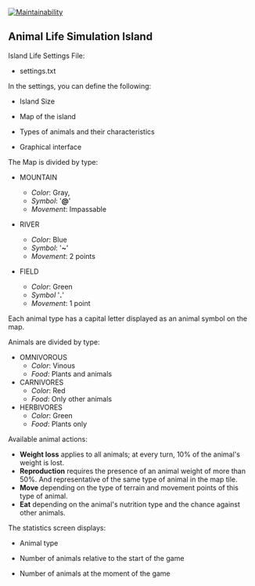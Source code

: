 
[![Maintainability](https://api.codeclimate.com/v1/badges/579a746a0453e26b0864/maintainability)](https://codeclimate.com/github/opifexM/Island/maintainability)

## Animal Life Simulation Island

Island Life Settings File:

- settings.txt

  

In the settings, you can define the following:

- Island Size

- Map of the island

- Types of animals and their characteristics

- Graphical interface

  

The Map is divided by type:

- MOUNTAIN 
	- *Color*: Gray, 
	- *Symbol*: '**@**'
	- *Movement*: Impassable

- RIVER 
	- *Color*: Blue
	- *Symbol*: '**~**'
	- *Movement*: 2 points

- FIELD
	- *Color*: Green
	- *Symbol* '**.**'
	- *Movement*: 1 point

  
Each animal type has a capital letter displayed as an animal symbol on the map.

Animals are divided by type:

- OMNIVOROUS 
	- *Color*: Vinous
	- *Food*: Plants and animals
- CARNIVORES 
	- *Color*: Red
	- *Food*: Only other animals
- HERBIVORES 
	- *Color*: Green
	- *Food*: Plants only


Available animal actions:
 - **Weight loss** applies to all animals; at every turn, 10% of the animal's weight is lost. 
- **Reproduction** requires the presence of an animal weight of more than 50%. And representative of the same type of animal in the map tile.
- **Move** depending on the type of terrain and movement points of this type of animal.
- **Eat** depending on the animal's nutrition type and the chance against other animals.
  


The statistics screen displays:

- Animal type

- Number of animals relative to the start of the game

- Number of animals at the moment of the game
